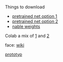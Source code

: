 Things to download
* [pretrained net option 1](https://nvlabs-fi-cdn.nvidia.com/stylegan2/networks/stylegan2-ffhq-config-f.pkl)
* [pretrained net option 2](http://d36zk2xti64re0.cloudfront.net/stylegan2/networks/stylegan2-ffhq-config-f.pkl)
* [nable weights](https://nnabla.org/pretrained-models/nnabla-examples/GANs/stylegan2/styleGAN2_G_params.h5)

Colab a mix of [1](https://colab.research.google.com/github/parthsuresh/stylegan2-colab/blob/master/StyleGAN2_Google_Colab.ipynb#scrollTo=ycVz1W0qPgrV) and [2](https://colab.research.google.com/github/sony/nnabla-examples/blob/master/interactive-demos/stylegan2.ipynb#scrollTo=Sn6lLYcHH_0c)

face: [wiki](https://upload.wikimedia.org/wikipedia/commons/e/ec/Woman_7.jpg)

[prototyp](https://colab.research.google.com/drive/11QCHJ6UyTn7OippghnTWJ3tyBM9gj_hF)
